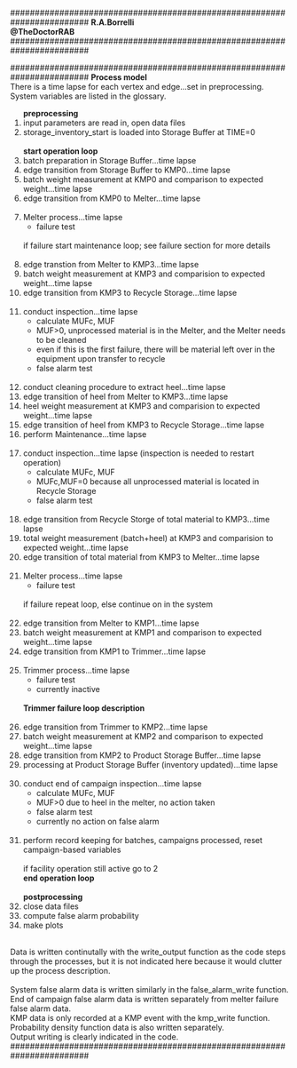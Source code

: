########################################################################
**R.A.Borrelli**
<br>
**@TheDoctorRAB** 
########################################################################



########################################################################
**Process model**
<br>There is a time lapse for each vertex and edge...set in preprocessing.
<br>System variables are listed in the glossary.
<ol>
<b>preprocessing</b>
<li>input parameters are read in, open data files  
<li>storage_inventory_start is loaded into Storage Buffer at TIME=0
<br><br><b>start operation loop</b>
<li>batch preparation in Storage Buffer...time lapse
<li>edge transition from Storage Buffer to KMP0...time lapse
<li>batch weight measurement at KMP0 and comparison to expected weight...time lapse
<li>edge transition from KMP0 to Melter...time lapse
<br><br><li>Melter process...time lapse
<ul>
<li>failure test
</ul>
<br>if failure start maintenance loop; see failure section for more details
<br><br><li>edge transtion from Melter to KMP3...time lapse  
<li>batch weight measurement at KMP3 and comparision to expected weight...time lapse
<li>edge transition from KMP3 to Recycle Storage...time lapse
<br><br><li>conduct inspection...time lapse
<ul>
<li>calculate MUFc, MUF
<li>MUF>0, unprocessed material is in the Melter, and the Melter needs to be cleaned
<li>even if this is the first failure, there will be material left over in the equipment upon transfer to recycle
<li>false alarm test
</ul>
<br><li>conduct cleaning procedure to extract heel...time lapse
<li>edge transition of heel from Melter to KMP3...time lapse
<li>heel weight measurement at KMP3 and comparision to expected weight...time lapse
<li>edge transition of heel from KMP3 to Recycle Storage...time lapse
<li>perform Maintenance...time lapse
<br><br><li>conduct inspection...time lapse (inspection is needed to restart operation) 
<ul>
<li>calculate MUFc, MUF
<li>MUFc,MUF=0 because all unprocessed material is located in Recycle Storage
<li>false alarm test
</ul>
<br><li>edge transition from Recycle Storge of total material to KMP3...time lapse
<li>total weight measurement (batch+heel) at KMP3 and comparision to expected weight...time lapse
<li>edge transition of total material from KMP3 to Melter...time lapse
<br><br><li>Melter process...time lapse
<ul>
<li>failure test
</ul>
<br>if failure repeat loop, else continue on in the system 
<br><br><li>edge transition from Melter to KMP1...time lapse
<li> batch weight measurement at KMP1 and comparison to expected weight...time lapse
<li> edge transition from KMP1 to Trimmer...time lapse
<br><br><li>Trimmer process...time lapse
<ul>
<li>failure test
<li>currently inactive
</ul>
<br><b>Trimmer failure loop description</b>
<br><br><li>edge transition from Trimmer to KMP2...time lapse
<li>batch weight measurement at KMP2 and comparison to expected weight...time lapse
<li>edge transition from KMP2 to Product Storage Buffer...time lapse
<li>processing at Product Storage Buffer (inventory updated)...time lapse
<br><br><li>conduct end of campaign inspection...time lapse
<ul>
<li>calculate MUFc, MUF
<li>MUF>0 due to heel in the melter, no action taken 
<li>false alarm test
<li>currently no action on false alarm
</ul>
<br><li>perform record keeping for batches, campaigns processed, reset campaign-based variables
<br><br>if facility operation still active go to 2
<br><b>end operation loop</b>
<br><br><b>postprocessing</b>
<li>close data files
<li>compute false alarm probability
<li>make plots
</ol>
<br>Data is written continutally with the write_output function as the code steps through the processes, but it is not indicated here because it would clutter up the process description.
<br><br>System false alarm data is written similarly in the false_alarm_write function.
<br>End of campaign false alarm data is written separately from melter failure false alarm data.
<br>KMP data is only recorded at a KMP event with the kmp_write function.
<br>Probability density function data is also written separately.
<br>Output writing is clearly indicated in the code.
########################################################################
